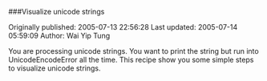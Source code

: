 ###Visualize unicode strings

Originally published: 2005-07-13 22:56:28
Last updated: 2005-07-14 05:59:09
Author: Wai Yip Tung

You are processing unicode strings. You want to print the string but run into UnicodeEncodeError all the time. This recipe show you some simple steps to visualize unicode strings.